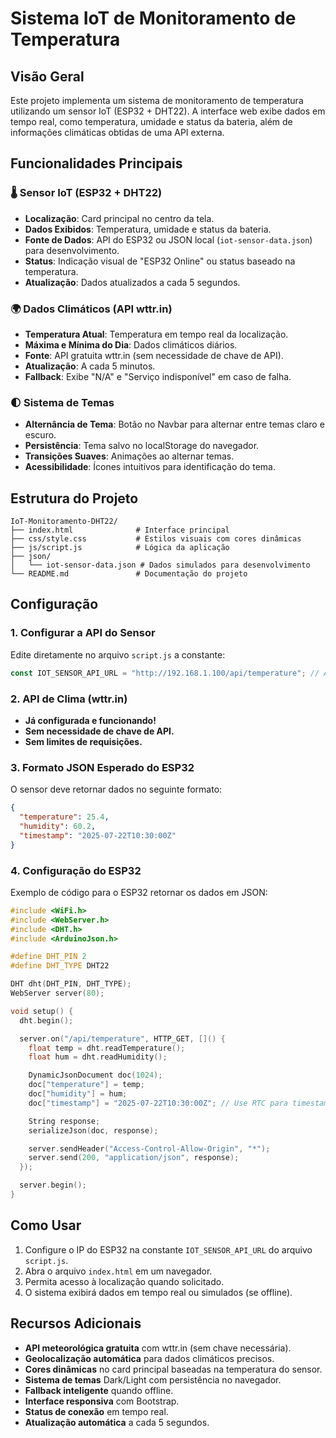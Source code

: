 # Sistema IoT de Monitoramento de Temperatura

## Visão Geral

Este projeto implementa um sistema de monitoramento de temperatura utilizando um sensor IoT (ESP32 + DHT22). A interface web exibe dados em tempo real, como temperatura, umidade e status da bateria, além de informações climáticas obtidas de uma API externa.

## Funcionalidades Principais

### 🌡️ Sensor IoT (ESP32 + DHT22)

- **Localização**: Card principal no centro da tela.
- **Dados Exibidos**: Temperatura, umidade e status da bateria.
- **Fonte de Dados**: API do ESP32 ou JSON local (`iot-sensor-data.json`) para desenvolvimento.
- **Status**: Indicação visual de "ESP32 Online" ou status baseado na temperatura.
- **Atualização**: Dados atualizados a cada 5 segundos.

### 🌍 Dados Climáticos (API wttr.in)

- **Temperatura Atual**: Temperatura em tempo real da localização.
- **Máxima e Mínima do Dia**: Dados climáticos diários.
- **Fonte**: API gratuita wttr.in (sem necessidade de chave de API).
- **Atualização**: A cada 5 minutos.
- **Fallback**: Exibe "N/A" e "Serviço indisponível" em caso de falha.

### 🌓 Sistema de Temas

- **Alternância de Tema**: Botão no Navbar para alternar entre temas claro e escuro.
- **Persistência**: Tema salvo no localStorage do navegador.
- **Transições Suaves**: Animações ao alternar temas.
- **Acessibilidade**: Ícones intuitivos para identificação do tema.

## Estrutura do Projeto

```
IoT-Monitoramento-DHT22/
├── index.html              # Interface principal
├── css/style.css           # Estilos visuais com cores dinâmicas
├── js/script.js            # Lógica da aplicação
├── json/
│   └── iot-sensor-data.json # Dados simulados para desenvolvimento
└── README.md               # Documentação do projeto
```

## Configuração

### 1. Configurar a API do Sensor

Edite diretamente no arquivo `script.js` a constante:

```javascript
const IOT_SENSOR_API_URL = "http://192.168.1.100/api/temperature"; // Altere para o IP do seu ESP32
```

### 2. API de Clima (wttr.in)

- **Já configurada e funcionando!**
- **Sem necessidade de chave de API.**
- **Sem limites de requisições.**

### 3. Formato JSON Esperado do ESP32

O sensor deve retornar dados no seguinte formato:

```json
{
  "temperature": 25.4,
  "humidity": 60.2,
  "timestamp": "2025-07-22T10:30:00Z"
}
```

### 4. Configuração do ESP32

Exemplo de código para o ESP32 retornar os dados em JSON:

```cpp
#include <WiFi.h>
#include <WebServer.h>
#include <DHT.h>
#include <ArduinoJson.h>

#define DHT_PIN 2
#define DHT_TYPE DHT22

DHT dht(DHT_PIN, DHT_TYPE);
WebServer server(80);

void setup() {
  dht.begin();

  server.on("/api/temperature", HTTP_GET, []() {
    float temp = dht.readTemperature();
    float hum = dht.readHumidity();

    DynamicJsonDocument doc(1024);
    doc["temperature"] = temp;
    doc["humidity"] = hum;
    doc["timestamp"] = "2025-07-22T10:30:00Z"; // Use RTC para timestamp real

    String response;
    serializeJson(doc, response);

    server.sendHeader("Access-Control-Allow-Origin", "*");
    server.send(200, "application/json", response);
  });

  server.begin();
}
```

## Como Usar

1. Configure o IP do ESP32 na constante `IOT_SENSOR_API_URL` do arquivo `script.js`.
2. Abra o arquivo `index.html` em um navegador.
3. Permita acesso à localização quando solicitado.
4. O sistema exibirá dados em tempo real ou simulados (se offline).

## Recursos Adicionais

- **API meteorológica gratuita** com wttr.in (sem chave necessária).
- **Geolocalização automática** para dados climáticos precisos.
- **Cores dinâmicas** no card principal baseadas na temperatura do sensor.
- **Sistema de temas** Dark/Light com persistência no navegador.
- **Fallback inteligente** quando offline.
- **Interface responsiva** com Bootstrap.
- **Status de conexão** em tempo real.
- **Atualização automática** a cada 5 segundos.
